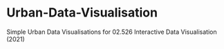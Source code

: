 # Urban-Data-Visualisation
Simple Urban Data Visualisations for 02.526 Interactive Data Visualisation (2021)
